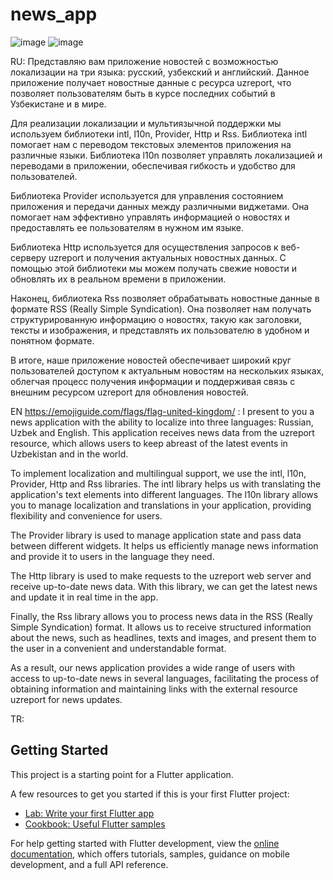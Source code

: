 # news_app

![image](https://github.com/TashM26/News-App/assets/137183001/5ab46096-f797-42c1-b8d3-be8b51ecab3c)
![image](https://github.com/TashM26/News-App/assets/137183001/fc77457f-2af9-452e-8d1f-2ba7b073e399)

RU: Представляю вам приложение новостей с возможностью локализации на три языка: русский, узбекский и английский. Данное приложение получает новостные данные с ресурса uzreport, что позволяет пользователям быть в курсе последних событий в Узбекистане и в мире.

Для реализации локализации и мультиязычной поддержки мы используем библиотеки intl, l10n, Provider, Http и Rss. Библиотека intl помогает нам с переводом текстовых элементов приложения на различные языки. Библиотека l10n позволяет управлять локализацией и переводами в приложении, обеспечивая гибкость и удобство для пользователей.

Библиотека Provider используется для управления состоянием приложения и передачи данных между различными виджетами. Она помогает нам эффективно управлять информацией о новостях и предоставлять ее пользователям в нужном им языке.

Библиотека Http используется для осуществления запросов к веб-серверу uzreport и получения актуальных новостных данных. С помощью этой библиотеки мы можем получать свежие новости и обновлять их в реальном времени в приложении.

Наконец, библиотека Rss позволяет обрабатывать новостные данные в формате RSS (Really Simple Syndication). Она позволяет нам получать структурированную информацию о новостях, такую как заголовки, тексты и изображения, и представлять их пользователю в удобном и понятном формате.

В итоге, наше приложение новостей обеспечивает широкий круг пользователей доступом к актуальным новостям на нескольких языках, облегчая процесс получения информации и поддерживая связь с внешним ресурсом uzreport для обновления новостей.

EN https://emojiguide.com/flags/flag-united-kingdom/ : I present to you a news application with the ability to localize into three languages: Russian, Uzbek and English. This application receives news data from the uzreport resource, which allows users to keep abreast of the latest events in Uzbekistan and in the world.

To implement localization and multilingual support, we use the intl, l10n, Provider, Http and Rss libraries. The intl library helps us with translating the application's text elements into different languages. The l10n library allows you to manage localization and translations in your application, providing flexibility and convenience for users.

The Provider library is used to manage application state and pass data between different widgets. It helps us efficiently manage news information and provide it to users in the language they need.

The Http library is used to make requests to the uzreport web server and receive up-to-date news data. With this library, we can get the latest news and update it in real time in the app.

Finally, the Rss library allows you to process news data in the RSS (Really Simple Syndication) format. It allows us to receive structured information about the news, such as headlines, texts and images, and present them to the user in a convenient and understandable format.

As a result, our news application provides a wide range of users with access to up-to-date news in several languages, facilitating the process of obtaining information and maintaining links with the external resource uzreport for news updates.

TR: 

## Getting Started

This project is a starting point for a Flutter application.

A few resources to get you started if this is your first Flutter project:

- [Lab: Write your first Flutter app](https://docs.flutter.dev/get-started/codelab)
- [Cookbook: Useful Flutter samples](https://docs.flutter.dev/cookbook)

For help getting started with Flutter development, view the
[online documentation](https://docs.flutter.dev/), which offers tutorials,
samples, guidance on mobile development, and a full API reference.
